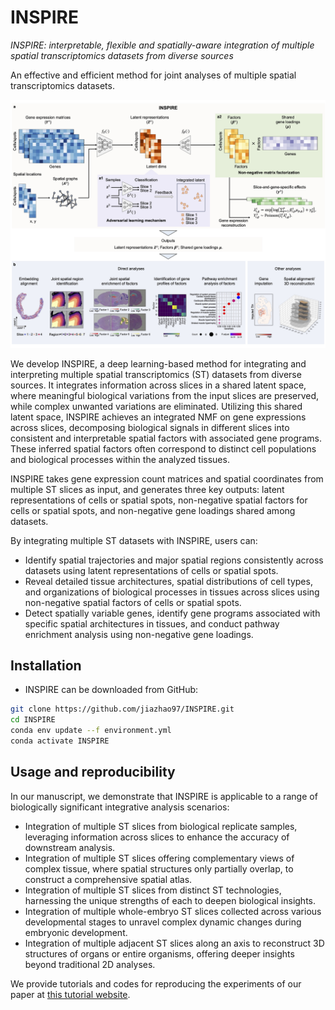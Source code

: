 # INSPIRE

*INSPIRE: interpretable, flexible and spatially-aware integration of multiple spatial transcriptomics datasets from diverse sources*

An effective and efficient method for joint analyses of multiple spatial transcriptomics datasets.

![INSPIRE\_pipeline](demo/overview.jpg)

We develop INSPIRE, a deep learning-based method for integrating and interpreting multiple spatial transcriptomics (ST) datasets from diverse sources. It integrates information across slices in a shared latent space, where meaningful biological variations from the input slices are preserved, while complex unwanted variations are eliminated. Utilizing this shared latent space, INSPIRE achieves an integrated NMF on gene expressions across slices, decomposing biological signals in different slices into consistent and interpretable spatial factors with associated gene programs. These inferred spatial factors often correspond to distinct cell populations and biological processes within the analyzed tissues.

INSPIRE takes gene expression count matrices and spatial coordinates from multiple ST slices as input, and generates three key outputs: latent representations of cells or spatial spots, non-negative spatial factors for cells or spatial spots, and non-negative gene loadings shared among datasets.

By integrating multiple ST datasets with INSPIRE, users can:
* Identify spatial trajectories and major spatial regions consistently across datasets using latent representations of cells or spatial spots.
* Reveal detailed tissue architectures, spatial distributions of cell types, and organizations of biological processes in tissues across slices using non-negative spatial factors of cells or spatial spots.
* Detect spatially variable genes, identify gene programs associated with specific spatial architectures in tissues, and conduct pathway enrichment analysis using non-negative gene loadings.

## Installation
* INSPIRE can be downloaded from GitHub:
```bash
git clone https://github.com/jiazhao97/INSPIRE.git
cd INSPIRE
conda env update --f environment.yml
conda activate INSPIRE
```

## Usage and reproducibility

In our manuscript, we demonstrate that INSPIRE is applicable to a range of biologically significant integrative analysis scenarios:
* Integration of multiple ST slices from biological replicate samples, leveraging information across slices to enhance the accuracy of downstream analysis.
* Integration of multiple ST slices offering complementary views of complex tissue, where spatial structures only partially overlap, to construct a comprehensive spatial atlas.
* Integration of multiple ST slices from distinct ST technologies, harnessing the unique strengths of each to deepen biological insights.
* Integration of multiple whole-embryo ST slices collected across various developmental stages to unravel complex dynamic changes during embryonic development.
* Integration of multiple adjacent ST slices along an axis to reconstruct 3D structures of organs or entire organisms, offering deeper insights beyond traditional 2D analyses.

We provide tutorials and codes for reproducing the experiments of our paper at [this tutorial website](https://inspire-tutorial.readthedocs.io/en/latest/index.html#).
